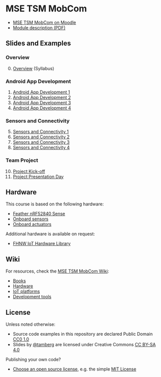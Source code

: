 # MSE TSM MobCom
* [MSE TSM MobCom on Moodle](https://moodle.msengineering.ch/course/view.php?id=2778)
* [Module description (PDF)](https://moodle.msengineering.ch/report/dbextend/?key=TSM_MobCom&edition=2024)

## Slides and Examples
### Overview
0. [Overview](00/README.md) (Syllabus)

### Android App Development
1. [Android App Development 1](01/README.md)
2. [Android App Development 2](02/README.md)
3. [Android App Development 3](03/README.md)
4. [Android App Development 4](04/README.md)

### Sensors and Connectivity
5. [Sensors and Connectivity 1](05/README.md)
6. [Sensors and Connectivity 2](06/README.md)
7. [Sensors and Connectivity 3](07/README.md)
8. [Sensors and Connectivity 4](08/README.md)

### Team Project
10. [Project Kick-off](09/README.md)
14. [Project Presentation Day](14/README.md)

## Hardware
This course is based on the following hardware:

* [Feather nRF52840 Sense](./../../wiki/Feather-nRF52840-Sense)
* [Onboard sensors](./../../wiki/Feather-nRF52840-Sense-Onboard-Sensors)
* [Onboard actuators](./../../wiki/Feather-nRF52840-Sense-Onboard-Actuators)

Additional hardware is available on request:

* [FHNW IoT Hardware Library](https://github.com/fhnw-imvs/fhnw-iot-library)

## Wiki
For resources, check the [MSE TSM MobCom Wiki](https://github.com/tamberg/mse-tsm-mobcom/wiki):

* [Books](https://github.com/tamberg/mse-tsm-mobcom/wiki/IoT-Books)
* [Hardware](https://github.com/tamberg/mse-tsm-mobcom/wiki#hardware)
* [IoT platforms](https://github.com/tamberg/mse-tsm-mobcom/wiki#iot-platforms)
* [Development tools](https://github.com/tamberg/mse-tsm-mobcom/wiki#development-tools)

## License

Unless noted otherwise:

* Source code examples in this repository are declared Public Domain [CC0 1.0](https://creativecommons.org/publicdomain/zero/1.0/)
* Slides by [@tamberg](https://twitter.com/tamberg) are licensed under Creative Commons [CC BY-SA 4.0](https://creativecommons.org/licenses/by-sa/4.0/)

Publishing your own code?

* [Choose an open source license](https://choosealicense.com/), e.g. the simple [MIT License](https://choosealicense.com/licenses/mit/)
